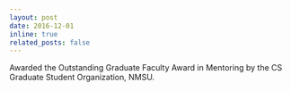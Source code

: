 ```yaml
---
layout: post
date: 2016-12-01
inline: true
related_posts: false
---
```


Awarded the Outstanding Graduate Faculty Award in Mentoring by the CS Graduate Student Organization, NMSU.
